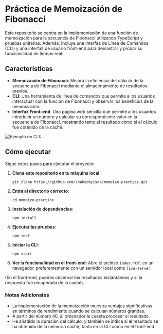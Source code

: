 
# Práctica de Memoización de Fibonacci

Este repositorio se centra en la implementación de una función de memoización para la secuencia de Fibonacci utilizando TypeScript y pruebas unitarias. Además, incluye una Interfaz de Línea de Comandos (CLI) y una interfaz de usuario front-end para demostrar y probar su funcionalidad en tiempo real.

## Características

- **Memoización de Fibonacci**: Mejora la eficiencia del cálculo de la secuencia de Fibonacci mediante el almacenamiento de resultados previos.
- **CLI**: Una herramienta de línea de comandos que permite a los usuarios interactuar con la función de Fibonacci y observar los beneficios de la memoización.
- **Interfaz Front-end**: Una página web sencilla que permite a los usuarios introducir un número y calcular su correspondiente valor en la secuencia de Fibonacci, mostrando tanto el resultado como si el cálculo fue obtenido de la caché.

![Ejemplo en CLI:](https://i.imgur.com/3Knn9Mw.jpg)



## Cómo ejecutar

Sigue estos pasos para ejecutar el proyecto:

1. **Clona este repositorio en tu máquina local**:
   ```
   git clone https://github.com/shakebbyisok/memoize-practice.git
   ```
   
2. **Entra al directorio correcto**:
   ```
   cd memoize-practice
   ```
   
3. **Instalación de dependencias**:
   ```
   npm install
   ```
   
4. **Ejecutar las pruebas**:
   ```
   npm test
   ```
   
5. **Iniciar la CLI**:
   ```
   npm start
   ```
   
6. **Ver la funcionalidad en el front-end**:
   Abre el archivo `index.html` en un navegador, preferentemente con un servidor local como `live-server`.

(En el front-end, puedes observar los resultados instantáneos y si la respuesta fue recuperada de la caché).

### Notas Adicionales
- La implementación de la memoización muestra ventajas significativas en términos de rendimiento cuando se calculan números grandes.
- A partir del número 40, al ordenador le cuesta procesar el resultado.
- He añadido la duración del cálculo, y también se indica si el resultado se ha obtenido de la memoria caché, tanto en la CLI como en el front-end.
